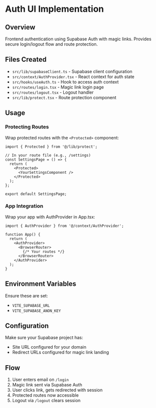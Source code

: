 # Auth UI Implementation

## Overview
Frontend authentication using Supabase Auth with magic links. Provides secure login/logout flow and route protection.

## Files Created
- `src/lib/supabaseClient.ts` - Supabase client configuration
- `src/context/AuthProvider.tsx` - React context for auth state
- `src/hooks/useAuth.ts` - Hook to access auth context
- `src/routes/login.tsx` - Magic link login page
- `src/routes/logout.tsx` - Logout handler
- `src/lib/protect.tsx` - Route protection component

## Usage

### Protecting Routes
Wrap protected routes with the `<Protected>` component:

```tsx
import { Protected } from '@/lib/protect';

// In your route file (e.g., /settings)
const SettingsPage = () => {
  return (
    <Protected>
      <YourSettingsComponent />
    </Protected>
  );
};

export default SettingsPage;
```

### App Integration
Wrap your app with AuthProvider in App.tsx:

```tsx
import { AuthProvider } from '@/context/AuthProvider';

function App() {
  return (
    <AuthProvider>
      <BrowserRouter>
        {/* Your routes */}
      </BrowserRouter>
    </AuthProvider>
  );
}
```

## Environment Variables
Ensure these are set:
- `VITE_SUPABASE_URL`
- `VITE_SUPABASE_ANON_KEY`

## Configuration
Make sure your Supabase project has:
- Site URL configured for your domain
- Redirect URLs configured for magic link landing

## Flow
1. User enters email on `/login`
2. Magic link sent via Supabase Auth
3. User clicks link, gets redirected with session
4. Protected routes now accessible
5. Logout via `/logout` clears session